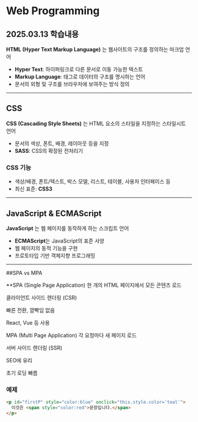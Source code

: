 # Web Programming
## 2025.03.13 학습내용
**HTML (Hyper Text Markup Language)** 는 웹사이트의 구조를 정의하는 마크업 언어
- **Hyper Text**: 하이퍼링크로 다른 문서로 이동 가능한 텍스트
- **Markup Language**: 태그로 데이터의 구조를 명시하는 언어
- 문서의 외형 및 구조를 브라우저에 보여주는 방식 정의

---

## CSS

**CSS (Cascading Style Sheets)** 는 HTML 요소의 스타일을 지정하는 스타일시트 언어

- 문서의 색상, 폰트, 배경, 레이아웃 등을 지정
- **SASS**: CSS의 확장된 전처리기

### CSS 기능

- 색상/배경, 폰트/텍스트, 박스 모델, 리스트, 테이블, 사용자 인터페이스 등
- 최신 표준: **CSS3**

---

## JavaScript & ECMAScript

**JavaScript** 는 웹 페이지를 동작하게 하는 스크립트 언어

- **ECMAScript**는 JavaScript의 표준 사양
- 웹 페이지의 동적 기능을 구현
- 프로토타입 기반 객체지향 프로그래밍

---

##SPA vs MPA

**SPA (Single Page Application)
한 개의 HTML 페이지에서 모든 콘텐츠 로드

클라이언트 사이드 렌더링 (CSR)

빠른 전환, 깜빡임 없음

React, Vue 등 사용

MPA (Multi Page Application)
각 요청마다 새 페이지 로드

서버 사이드 렌더링 (SSR)

SEO에 유리

초기 로딩 빠름

### 예제

```html
<p id="firstP" style="color:blue" onclick="this.style.color='teal'">
  이것은 <span style="color:red">문장입니다.</span>
</p>

